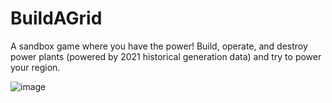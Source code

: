 # BuildAGrid
A sandbox game where you have the power! Build, operate, and destroy power plants (powered by 2021 historical generation data) and try to power your region.

![image](https://user-images.githubusercontent.com/96454399/187529215-fa8f12ed-5894-4158-84a1-f8e827e2e058.png)
